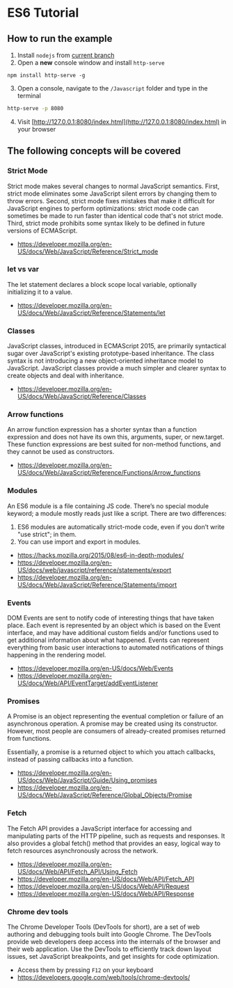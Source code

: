 # ES6 Tutorial

## How to run the example
1. Install `nodejs` from [current branch](https://nodejs.org/en/download/current/)
2. Open a __new__ console window and install `http-serve`
```
npm install http-serve -g
```
3. Open a console, navigate to the `/Javascript` folder and type in the terminal
```bash
http-serve -p 8080
```
4. Visit [http://127.0.0.1:8080/index.html](http://127.0.0.1:8080/index.html) in your browser

## The following concepts will be covered

### Strict Mode
Strict mode makes several changes to normal JavaScript semantics. First, strict mode eliminates some JavaScript silent errors by changing them to throw errors. Second, strict mode fixes mistakes that make it difficult for JavaScript engines to perform optimizations: strict mode code can sometimes be made to run faster than identical code that's not strict mode. Third, strict mode prohibits some syntax likely to be defined in future versions of ECMAScript.
* https://developer.mozilla.org/en-US/docs/Web/JavaScript/Reference/Strict_mode

### let vs var 
The let statement declares a block scope local variable, optionally initializing it to a value.
* https://developer.mozilla.org/en-US/docs/Web/JavaScript/Reference/Statements/let

### Classes
JavaScript classes, introduced in ECMAScript 2015, are primarily syntactical sugar over JavaScript's existing prototype-based inheritance. The class syntax is not introducing a new object-oriented inheritance model to JavaScript. JavaScript classes provide a much simpler and clearer syntax to create objects and deal with inheritance.
* https://developer.mozilla.org/en-US/docs/Web/JavaScript/Reference/Classes

### Arrow functions
An arrow function expression has a shorter syntax than a function expression and does not have its own this, arguments, super, or new.target. These function expressions are best suited for non-method functions, and they cannot be used as constructors.
* https://developer.mozilla.org/en-US/docs/Web/JavaScript/Reference/Functions/Arrow_functions

### Modules
An ES6 module is a file containing JS code. There’s no special module keyword; a module mostly reads just like a script. There are two differences:
1. ES6 modules are automatically strict-mode code, even if you don’t write "use strict"; in them.
1. You can use import and export in modules.
* https://hacks.mozilla.org/2015/08/es6-in-depth-modules/
* https://developer.mozilla.org/en-US/docs/web/javascript/reference/statements/export
* https://developer.mozilla.org/en-US/docs/Web/JavaScript/Reference/Statements/import

### Events
DOM Events are sent to notify code of interesting things that have taken place. Each event is represented by an object which is based on the Event interface, and may have additional custom fields and/or functions used to get additional information about what happened. Events can represent everything from basic user interactions to automated notifications of things happening in the rendering model.
* https://developer.mozilla.org/en-US/docs/Web/Events
* https://developer.mozilla.org/en-US/docs/Web/API/EventTarget/addEventListener

### Promises
A Promise is an object representing the eventual completion or failure of an asynchronous operation. A promise may be created using its constructor. However, most people are consumers of already-created promises returned from functions.

Essentially, a promise is a returned object to which you attach callbacks, instead of passing callbacks into a function.
* https://developer.mozilla.org/en-US/docs/Web/JavaScript/Guide/Using_promises
* https://developer.mozilla.org/en-US/docs/Web/JavaScript/Reference/Global_Objects/Promise

### Fetch
The Fetch API provides a JavaScript interface for accessing and manipulating parts of the HTTP pipeline, such as requests and responses. It also provides a global fetch() method that provides an easy, logical way to fetch resources asynchronously across the network.
* https://developer.mozilla.org/en-US/docs/Web/API/Fetch_API/Using_Fetch
* https://developer.mozilla.org/en-US/docs/Web/API/Fetch_API
* https://developer.mozilla.org/en-US/docs/Web/API/Request
* https://developer.mozilla.org/en-US/docs/Web/API/Response

### Chrome dev tools
The Chrome Developer Tools (DevTools for short), are a set of web authoring and debugging tools built into Google Chrome. The DevTools provide web developers deep access into the internals of the browser and their web application. Use the DevTools to efficiently track down layout issues, set JavaScript breakpoints, and get insights for code optimization.
* Access them by pressing `F12` on your keyboard
* https://developers.google.com/web/tools/chrome-devtools/